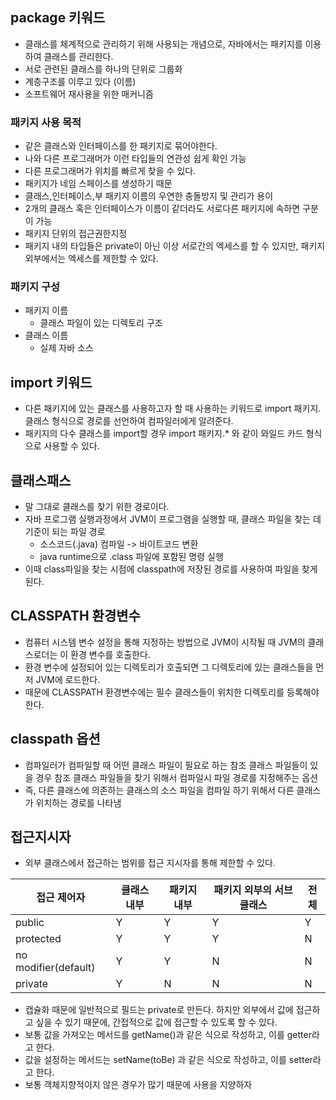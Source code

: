 ## package 키워드
- 클래스를 체계적으로 관리하기 위해 사용되는 개념으로, 자바에서는 패키지를 이용하여 클래스를 관리한다.
- 서로 관련된 클래스를 하나의 단위로 그룹화
- 계층구조를 이루고 있다 (이름)
- 소프트웨어 재사용을 위한 매커니즘


### 패키지 사용 목적
- 같은 클래스와 인터페이스를 한 패키지로 묶어야한다.
- 나와 다른 프로그래머가 이런 타입들의 연관성 쉽게 확인 가능
- 다른 프로그래머가 위치를 빠르게 찾을 수 있다.
- 패키지가 네임 스페이스를 생성하기 때문
- 클래스,인터페이스,부 패키지 이름의 우연한 충돌방지 및 관리가 용이
- 2개의 클래스 혹은 인터페이스가 이름이 같더라도 서로다른 패키지에 속하면 구분이 가능
- 패키지 단위의 접근권한지정
- 패키지 내의 타입들은 private이 아닌 이상 서로간의 엑세스를 할 수 있지만, 패키지 외부에서는 엑세스를 제한할 수 있다.

### 패키지 구성
- 패키지 이름 
  - 클래스 파일이 있는 디렉토리 구조
- 클래스 이름
  - 실제 자바 소스
  
## import 키워드
- 다른 패키지에 있는 클래스를 사용하고자 할 때 사용하는 키워드로 import 패키지.클래스 형식으로 경로를 선언하여 컴파일러에게 알려준다.
- 패키지의 다수 클래스를 import할 경우 import 패키지.* 와 같이 와일드 카드 형식으로 사용할 수 있다.

## 클래스패스
- 말 그대로 클래스를 찾기 위한 경로이다. 
- 자바 프로그램 실행과정에서 JVM이 프로그램을 실행할 때, 클래스 파일을 찾는 데 기준이 되는 파일 경로
  - 소스코드(.java) 컴파일 -> 바이트코드 변환
  - java runtime으로 .class 파일에 포함된 명령 실행
- 이때 class파일을 찾는 시점에 classpath에 저장된 경로를 사용하여 파일을 찾게 된다.

## CLASSPATH 환경변수
- 컴퓨터 시스템 변수 설정을 통해 지정하는 방법으로 JVM이 시작될 때 JVM의 클래스로더는 이 환경 변수를 호출한다.
- 환경 변수에 설정되어 있는 디렉토리가 호출되면 그 디렉토리에 있는 클래스들을 먼저 JVM에 로드한다.
- 때문에 CLASSPATH 환경변수에는 필수 클래스들이 위치한 디렉토리를 등록해야 한다.

## classpath 옵션
- 컴파일러가 컴파일할 때 어떤 클래스 파일이 필요로 하는 참조 클래스 파일들이 있을 경우 참조 클래스 파일들을 찾기 위해서 컴파일시 파일 경로를 지정해주는 옵션
- 즉, 다른 클래스에 의존하는 클래스의 소스 파일을 컴파일 하기 위해서 다른 클래스가 위치하는 경로를 나타냄

## 접근지시자
- 외부 클래스에서 접근하는 범위를 접근 지시자를 통해 제한할 수 있다.
  
| 접근 제어자               | 클래스 내부 | 패키지 내부 | 패키지 외부의 서브 클래스 | 전체  |
|----------------------|--------|--------|----------------|-----|
| public               | Y      | Y      | Y              | Y   |
| protected            | Y      | Y      | Y              | N   |
| no modifier(default) | Y      | Y      | N              | N   |
| private              | Y      | N      | N              | N   |

- 캡슐화 때문에 일반적으로 필드는 private로 만든다. 하지만 외부에서 값에 접근하고 싶을 수 있기 때문에, 간접적으로 값에 접근할 수 있도록 할 수 있다.
- 보통 값을 가져오는 메서드를 getName()과 같은 식으로 작성하고, 이를 getter라고 한다.
- 값을 설정하는 메서드는 setName(toBe) 과 같은 식으로 작성하고, 이를 setter라고 한다. 
- 보통 객체지향적이지 않은 경우가 많기 때문에 사용을 지양하자